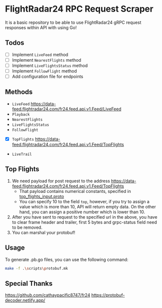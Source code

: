 # FlightRadar24 RPC Request Scraper
It is a basic repository to be able to use FlightRadar24 gRPC request responses within API with using Go!

## Todos
- [ ] Implement `LiveFeed` method
- [ ] Implement `NearestFlights` method
- [ ] Implement `LiveFlightsStatus` method
- [ ] Implement `FollowFlight` method
- [ ] Add configuration file for endpoints

## Methods
- `LiveFeed` https://data-feed.flightradar24.com/fr24.feed.api.v1.Feed/LiveFeed
- `Playback`
- `NearestFlights`
- `LiveFlightsStatus`
- `FollowFlight`
- [X] `TopFlights` https://data-feed.flightradar24.com/fr24.feed.api.v1.Feed/TopFlights
- `LiveTrail`

## Top Flights
1. We need payload for post request to the address https://data-feed.flightradar24.com/fr24.feed.api.v1.Feed/TopFlights
   - That payload contains numerical constants, specified in [top_flights_input.proto](https://github.com/sezRR/go-playground/tree/main/examples/protobuf-flightradar24/playground/top_flights_input.proto)
   - You can specify 10 to the field `top`, however, if you try to assign a value which is more than 10, API will return empty data. On the other hand, you can assign a positive number which is lower than 10.
2. After you have sent to request to the specified url in the above, you have to clear frame header and trailer, first 5 bytes and grpc-status field need to be removed.
3. You can marshal your protobuf!

## Usage
To generate .pb.go files, you can use the following command:
```bash
make -f .\scripts\protobuf.mk
```

## Special Thanks
https://github.com/cathaypacific8747/fr24
https://protobuf-decoder.netlify.app/